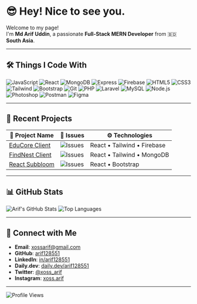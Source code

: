 # 😎 Hey! Nice to see you.

Welcome to my page!  
I'm **Md Arif Uddin**, a passionate **Full-Stack MERN Developer** from 🇧🇩 **South Asia**.

---

## 🛠️ Things I Code With
![JavaScript](https://img.shields.io/badge/-JavaScript-informational?style=flat-square&logo=javascript) ![React](https://img.shields.io/badge/-React-informational?style=flat-square&logo=react) ![MongoDB](https://img.shields.io/badge/-MongoDB-informational?style=flat-square&logo=mongodb) ![Express](https://img.shields.io/badge/-Express-informational?style=flat-square&logo=express) ![Firebase](https://img.shields.io/badge/-Firebase-informational?style=flat-square&logo=firebase) ![HTML5](https://img.shields.io/badge/-HTML5-informational?style=flat-square&logo=html5) ![CSS3](https://img.shields.io/badge/-CSS3-informational?style=flat-square&logo=css3) ![Tailwind](https://img.shields.io/badge/-Tailwind-informational?style=flat-square&logo=tailwind) ![Bootstrap](https://img.shields.io/badge/-Bootstrap-informational?style=flat-square&logo=bootstrap) ![Git](https://img.shields.io/badge/-Git-informational?style=flat-square&logo=git) ![PHP](https://img.shields.io/badge/-PHP-informational?style=flat-square&logo=php) ![Laravel](https://img.shields.io/badge/-Laravel-informational?style=flat-square&logo=laravel) ![MySQL](https://img.shields.io/badge/-MySQL-informational?style=flat-square&logo=mysql) ![Node.js](https://img.shields.io/badge/-Node.js-informational?style=flat-square&logo=nodejs) ![Photoshop](https://img.shields.io/badge/-Photoshop-informational?style=flat-square&logo=photoshop) ![Postman](https://img.shields.io/badge/-Postman-informational?style=flat-square&logo=postman) ![Figma](https://img.shields.io/badge/-Figma-informational?style=flat-square&logo=figma)

---

## 📂 Recent Projects

| 🧠 Project Name | 🐞 Issues | ⚙️ Technologies |
|----------------|-----------|----------------|
| [EduCore Client](https://github.com/arif128551/educore_clientside) | ![Issues](https://img.shields.io/github/issues/arif128551/educore_clientside) | React • Tailwind • Firebase |
| [FindNest Client](https://github.com/arif128551/findnest_client) | ![Issues](https://img.shields.io/github/issues/arif128551/findnest_client) | React • Tailwind • MongoDB |
| [React Subbloom](https://github.com/arif128551/react-subbloom) | ![Issues](https://img.shields.io/github/issues/arif128551/react-subbloom) | React • Bootstrap |

---

## 📊 GitHub Stats

![Arif's GitHub Stats](https://github-readme-stats.vercel.app/api?username=arif128551&show_icons=true&theme=default)
![Top Languages](https://github-readme-stats.vercel.app/api/top-langs/?username=arif128551&layout=compact&theme=default)

---

## 🔗 Connect with Me

- **Email**: xossarif@gmail.com  
- **GitHub**: [arif128551](https://github.com/arif128551)  
- **LinkedIn**: [in/arif128551](https://linkedin.com/in/arif128551)  
- **Daily.dev**: [daily.dev/arif128551](https://app.daily.dev/arif128551)  
- **Twitter**: [@xoss_arif](https://twitter.com/xoss_arif)  
- **Instagram**: [xoss.arif](https://instagram.com/xoss.arif)

---

![Profile Views](https://komarev.com/ghpvc/?username=arif128551&color=blue)
